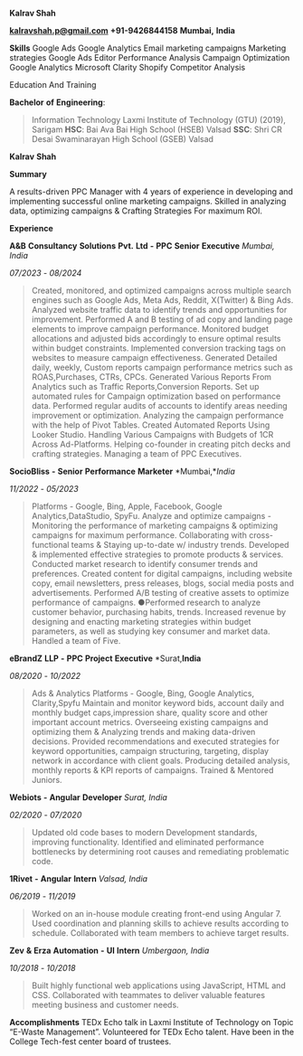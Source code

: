 **Kalrav Shah**

**kalravshah.p@gmail.com** **+91-9426844158** **Mumbai,** **India**

**Skills**
Google Ads
Google Analytics
Email marketing campaigns
Marketing strategies
Google Ads Editor
Performance Analysis
Campaign Optimization
Google Analytics
Microsoft Clarity
Shopify
Competitor Analysis

Education And Training

**Bachelor** **of** **Engineering**: 
>Information Technology Laxmi Institute of Technology (GTU) (2019), Sarigam
**HSC**:
>Bai Ava Bai High School (HSEB) Valsad
**SSC**:
>Shri CR Desai Swaminarayan High School (GSEB) Valsad

**Kalrav** **Shah**

**Summary**

A results-driven PPC Manager with 4 years of experience in developing
and implementing successful online marketing campaigns. Skilled in
analyzing data, optimizing campaigns & Crafting Strategies For maximum
ROI.

**Experience**

**A&B** **Consultancy** **Solutions** **Pvt.** **Ltd** **-** **PPC**
**Senior** **Executive** *Mumbai,* *India*

*07/2023* *-* *08/2024*

> Created, monitored, and optimized campaigns across multiple search engines such as Google Ads, Meta Ads, Reddit, X(Twitter) & Bing Ads.
> Analyzed website traffic data to identify trends and opportunities for improvement.
> Performed A and B testing of ad copy and landing page elements to improve campaign performance.
> Monitored budget allocations and adjusted bids accordingly to ensure optimal results within budget constraints.
> Implemented conversion tracking tags on websites to measure campaign effectiveness.
> Generated Detailed daily, weekly, Custom reports campaign performance metrics such as ROAS,Purchases, CTRs, CPCs.
> Generated Various Reports From Analytics such as Traffic Reports,Conversion Reports.
> Set up automated rules for Campaign optimization based on performance data.
> Performed regular audits of accounts to identify areas needing improvement or optimization.
> Analyzing the campaign performance with the help of Pivot Tables.
> Created Automated Reports Using Looker Studio.
> Handling Various Campaigns with Budgets of 1CR Across Ad-Platforms.
> Helping co-founder in creating pitch decks and crafting strategies.
> Managing a team of PPC Executives.

 **SocioBliss** **-** **Senior** **Performance** **Marketer** *Mumbai,**India*

*11/2022* *-* *05/2023*

> Platforms - Google, Bing, Apple, Facebook, Google Analytics,DataStudio, SpyFu.
> Analyze and optimize campaigns - Monitoring the performance of marketing campaigns & optimizing campaigns for maximum performance.
> Collaborating with cross-functional teams & Staying up-to-date w/ industry trends.
> Developed & implemented effective strategies to promote products & services.
> Conducted market research to identify consumer trends and preferences.
> Created content for digital campaigns, including website copy, email newsletters, press releases, blogs, social media posts and advertisements.
> Performed A/B testing of creative assets to optimize performance of campaigns. ●Performed research to analyze customer behavior, purchasing habits, trends.
> Increased revenue by designing and enacting marketing strategies
> within budget parameters, as well as studying key consumer and market data.
> Handled a team of Five.

**eBrandZ** **LLP** **-** **PPC** **Project** **Executive** *Surat,**India**

*08/2020* *-* *10/2022*

> Ads & Analytics Platforms - Google, Bing, Google Analytics, Clarity,Spyfu
> Maintain and monitor keyword bids, account daily and monthly budget caps,impression share, quality score and other important account metrics.
> Overseeing existing campaigns and optimizing them & Analyzing trends and making data-driven decisions.
> Provided recommendations and executed strategies for keyword opportunities, campaign structuring, targeting, display network in accordance with client goals.
> Producing detailed analysis, monthly reports & KPI reports of campaigns. Trained & Mentored Juniors.

**Webiots** **-** **Angular** **Developer** *Surat,* *India*

*02/2020* *-* *07/2020*

> Updated old code bases to modern Development standards, improving functionality.
> Identified and eliminated performance bottlenecks by determining root causes and remediating problematic code.

**1Rivet** **-** **Angular** **Intern** *Valsad,* *India*

*06/2019* *-* *11/2019*

> Worked on an in-house module creating front-end using Angular 7.
> Used coordination and planning skills to achieve results according to schedule.
> Collaborated with team members to achieve target results.

**Zev** **&** **Erza** **Automation** **-** **UI** **Intern** *Umbergaon,* *India*

*10/2018* *-* *10/2018*

> Built highly functional web applications using JavaScript, HTML and CSS.
> Collaborated with teammates to deliver valuable features meeting business and customer needs.

**Accomplishments**
TEDx Echo talk in Laxmi Institute of Technology on Topic “E-Waste Management”.
Volunteered for TEDx Echo talent.
Have been in the College Tech-fest center board of trustees.
